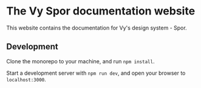# The Vy Spor documentation website

This website contains the documentation for Vy's design system - Spor.

## Development

Clone the monorepo to your machine, and run `npm install`.

Start a development server with `npm run dev`, and open your browser to `localhost:3000`.
